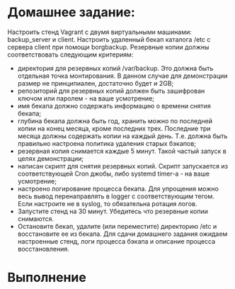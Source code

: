 # Домашнее задание:
Настроить стенд Vagrant с двумя виртуальными машинами: backup_server и client.
Настроить удаленный бекап каталога /etc c сервера client при помощи borgbackup. Резервные копии должны соответствовать следующим критериям:
-    директория для резервных копий /var/backup. Это должна быть отдельная точка монтирования. В данном случае для демонстрации размер не принципиален, достаточно будет и 2GB;
-    репозиторий для резервных копий должен быть зашифрован ключом или паролем - на ваше усмотрение;
-    имя бекапа должно содержать информацию о времени снятия бекапа;
-    глубина бекапа должна быть год, хранить можно по последней копии на конец месяца, кроме последних трех. Последние три месяца должны содержать копии на каждый день. Т.е. должна быть правильно настроена политика удаления старых бэкапов;
-    резервная копия снимается каждые 5 минут. Такой частый запуск в целях демонстрации;
-    написан скрипт для снятия резервных копий. Скрипт запускается из соответствующей Cron джобы, либо systemd timer-а - на ваше усмотрение;
-    настроено логирование процесса бекапа. Для упрощения можно весь вывод перенаправлять в logger с соответствующим тегом. Если настроите не в syslog, то обязательна ротация логов.
-    Запустите стенд на 30 минут. Убедитесь что резервные копии снимаются.
-    Остановите бекап, удалите (или переместите) директорию /etc и восстановите ее из бекапа.
    Для сдачи домашнего задания ожидаем настроенные стенд, логи процесса бэкапа и описание процесса восстановления.


# Выполнение

